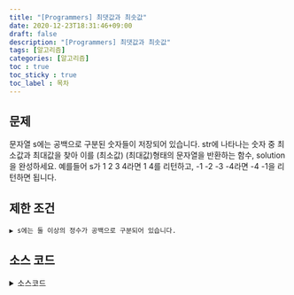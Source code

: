 ```yaml
---
title: "[Programmers] 최댓값과 최솟값"
date: 2020-12-23T18:31:46+09:00
draft: false
description: "[Programmers] 최댓값과 최솟값"
tags: [알고리즘]
categories: [알고리즘]
toc : true
toc_sticky : true
toc_label : 목차
---
```

## 문제
문자열 s에는 공백으로 구분된 숫자들이 저장되어 있습니다. str에 나타나는 숫자 중 최소값과 최대값을 찾아 이를 (최소값) (최대값)형태의 문자열을 반환하는 함수, solution을 완성하세요.
예를들어 s가 1 2 3 4라면 1 4를 리턴하고, -1 -2 -3 -4라면 -4 -1을 리턴하면 됩니다.

## 제한 조건
    ▶ s에는 둘 이상의 정수가 공백으로 구분되어 있습니다.

## 소스 코드

<details>
<summary>소스코드</summary>
<div markdown="1">

```java
import java.util.ArrayList;
import java.util.Collections;
class Solution{
	public String solution(String s){
	String answer = "";
	String[] arr = s.split(" ");
	ArrayList<Integer> list = new ArrayList<>();
	
	for(int i = 0; i < arr.length; i++){
		list.add(Integer.parseInt(arr[i]));
		}
		
		Collections.sort(list);
		
		answer = list.get(0) + " " + list.get(list.size() -1);
		
		return answer;
		
		}
	}
```
</div>
</details>